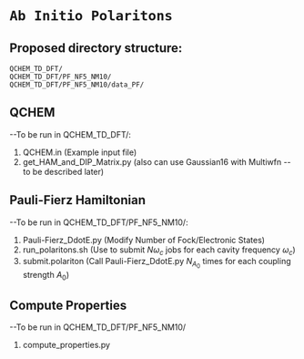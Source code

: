 # ```Ab Initio Polaritons```

## Proposed directory structure:
```
QCHEM_TD_DFT/
QCHEM_TD_DFT/PF_NF5_NM10/
QCHEM_TD_DFT/PF_NF5_NM10/data_PF/
```

## QCHEM
--To be run in QCHEM_TD_DFT/:
1. QCHEM.in (Example input file)
2. get_HAM_and_DIP_Matrix.py
(also can use Gaussian16 with Multiwfn -- to be described later)

## Pauli-Fierz Hamiltonian
--To be run in QCHEM_TD_DFT/PF_NF5_NM10/:
1. Pauli-Fierz_DdotE.py (Modify Number of Fock/Electronic States)
2. run_polaritons.sh (Use to submit $N{\omega_c}$ jobs for each cavity frequency $\omega_c$)
3. submit.polariton (Call Pauli-Fierz_DdotE.py $N_{A_0}$ times for each coupling strength $A_0$)

## Compute Properties
--To be run in QCHEM_TD_DFT/PF_NF5_NM10/
1. compute_properties.py






